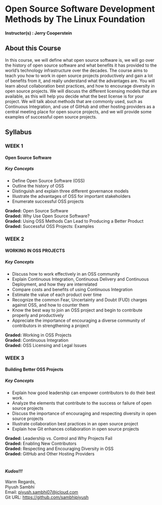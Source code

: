 # Open Source Software Development Methods by The Linux Foundation

#### Instructor(s) : Jerry Cooperstein

## About this Course

In this course, we will define what open source software is, we will go over the history of open source software and what benefits it has provided to the world’s technology infrastructure over the decades. The course aims to teach you how to work in open source projects productively and gain a lot of benefits from it, and really understand what the advantages are. You will learn about collaboration best practices, and how to encourage diversity in open source projects. We will discuss the different licensing models that are available, as this will help you decide what the best license is for your project. We will talk about methods that are commonly used, such as Continuous Integration, and use of GitHub and other hosting providers as a central meeting place for open source projects, and we will provide some examples of successful open source projects.

## Syllabus

### WEEK 1

#### Open Source Software

##### Key Concepts

* Define Open Source Software (OSS)
* Outline the history of OSS
* Distinguish and explain three different governance models
* Illustrate the advantages of OSS for important stakeholders
* Enumerate successful OSS projects


**Graded:** Open Source Software\
**Graded:** Why Use Open Source Software?\
**Graded:** Using OSS Methods Can Lead to Producing a Better Product\
**Graded:** Successful OSS Projects: Examples

### WEEK 2

#### WORKING IN OSS PROJECTS

##### Key Concepts

* Discuss how to work effectively in an OSS community
* Explain Continuous Integration, Continuous Delivery and Continuous Deployment, and how they are interrelated
* Compare costs and benefits of using Continuous Integration
* Estimate the value of each product over time
* Recognize the common Fear, Uncertainty and Doubt (FUD) charges against OSS, and how to counter them
* Know the best way to join an OSS project and begin to contribute properly and productively
* Appreciate the importance of encouraging a diverse community of contributors in strengthening a project

**Graded:** Working in OSS Projects\
**Graded:** Continuous Integration\
**Graded:** OSS Licensing and Legal Issues

### WEEK 3

#### Building Better OSS Projects

##### Key Concepts

* Explain how good leadership can empower contributors to do their best work.
* Analyze the elements that contribute to the success or failure of open source projects
* Discuss the importance of encouraging and respecting diversity in open source projects
* Illustrate collaboration best practices in an open source project
* Explain how Git enhances collaboration in open source projects

**Graded:** Leadership vs. Control and Why Projects Fail\
**Graded:** Enabling New Contributors\
**Graded:** Respecting and Encouraging Diversity in OSS\
**Graded:** GitHub and Other Hosting Providers

#
#
#### ***Kudos!!!***

Warm Regards, \
Piyush Sambhi \
Email: piyush.sambhi07@icloud.com \
Git URL: https://github.com/sambhipiyush
